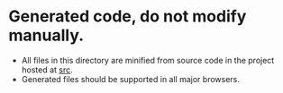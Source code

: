 # Generated code, do not modify manually.

-   All files in this directory are minified from source code in the project hosted at [src](../src).
-   Generated files should be supported in all major browsers.
